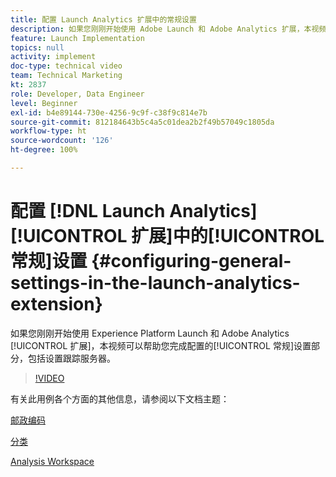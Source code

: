 ```yaml
---
title: 配置 Launch Analytics 扩展中的常规设置
description: 如果您刚刚开始使用 Adobe Launch 和 Adobe Analytics 扩展，本视频可以帮助您完成配置的常规设置部分，包括设置跟踪服务器。
feature: Launch Implementation
topics: null
activity: implement
doc-type: technical video
team: Technical Marketing
kt: 2837
role: Developer, Data Engineer
level: Beginner
exl-id: b4e89144-730e-4256-9c9f-c38f9c814e7b
source-git-commit: 812184643b5c4a5c01dea2b2f49b57049c1805da
workflow-type: ht
source-wordcount: '126'
ht-degree: 100%

---
```


# 配置 [!DNL Launch Analytics] [!UICONTROL 扩展]中的[!UICONTROL 常规]设置 {#configuring-general-settings-in-the-launch-analytics-extension}

如果您刚刚开始使用 Experience Platform Launch 和 Adobe Analytics [!UICONTROL 扩展]，本视频可以帮助您完成配置的[!UICONTROL 常规]设置部分，包括设置跟踪服务器。

>[!VIDEO](https://video.tv.adobe.com/v/27093/?quality=12&learn=on)

有关此用例各个方面的其他信息，请参阅以下文档主题：

[邮政编码](https://experienceleague.adobe.com/docs/analytics/components/dimensions/zip-code.html?lang=zh-Hans)

[分类](https://experienceleague.adobe.com/docs/analytics/components/classifications/c-classifications.html)

[Analysis Workspace](https://experienceleague.adobe.com/docs/analytics/analyze/analysis-workspace/analysis-workspace-features.html)
